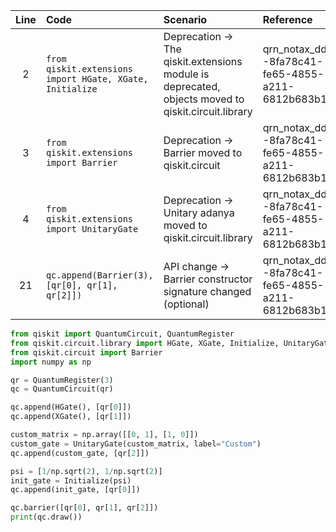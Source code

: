 | Line | Code | Scenario | Reference | Artifact | Refactoring |
| :--: | :--- | :------- | :-------- | :------- | :---------- |
| 2 | `from qiskit.extensions import HGate, XGate, Initialize` | Deprecation -> The qiskit.extensions module is deprecated, objects moved to qiskit.circuit.library | qrn_notax_ddbb--8fa78c41-fe65-4855-a211-6812b683b158 | qiskit.extensions | `from qiskit.circuit.library import HGate, XGate, Initialize` |
| 3 | `from qiskit.extensions import Barrier` | Deprecation -> Barrier moved to qiskit.circuit | qrn_notax_ddbb--8fa78c41-fe65-4855-a211-6812b683b158 | qiskit.extensions | `from qiskit.circuit import Barrier` |
| 4 | `from qiskit.extensions import UnitaryGate` | Deprecation -> Unitary adanya moved to qiskit.circuit.library | qrn_notax_ddbb--8fa78c41-fe65-4855-a211-6812b683b158 | qiskit.extensions | `from qiskit.circuit.library import UnitaryGate` |
| 21 | `qc.append(Barrier(3), [qr[0], qr[1], qr[2]])` | API change -> Barrier constructor signature changed (optional) | qrn_notax_ddbb--8fa78c41-fe65-4855-a211-6812b683b158 | Barrier | `qc.barrier([qr[0], qr[1], qr[2]])` |

```python
from qiskit import QuantumCircuit, QuantumRegister
from qiskit.circuit.library import HGate, XGate, Initialize, UnitaryGate
from qiskit.circuit import Barrier
import numpy as np

qr = QuantumRegister(3)
qc = QuantumCircuit(qr)

qc.append(HGate(), [qr[0]])
qc.append(XGate(), [qr[1]])

custom_matrix = np.array([[0, 1], [1, 0]])
custom_gate = UnitaryGate(custom_matrix, label="Custom")
qc.append(custom_gate, [qr[2]])

psi = [1/np.sqrt(2), 1/np.sqrt(2)]
init_gate = Initialize(psi)
qc.append(init_gate, [qr[0]])

qc.barrier([qr[0], qr[1], qr[2]])
print(qc.draw())
```

